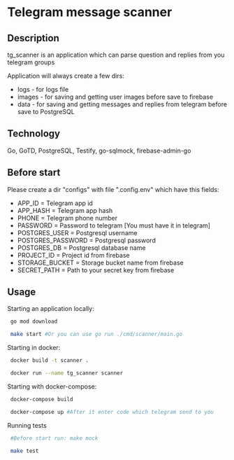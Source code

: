 # Telegram message scanner

## Description

tg_scanner is an application which can parse question and replies from you telegram groups

Application will always create a few dirs:
  - logs - for logs file
  - images - for saving and getting user images before save to firebase
  - data - for saving and getting messages and replies from telegram before save to PostgreSQL

## Technology

Go, GoTD, PostgreSQL, Testify, go-sqlmock, firebase-admin-go

## Before start

Please create a dir "configs" with file ".config.env" which have this fields:
- APP_ID = Telegram app id
- APP_HASH = Telegram app hash
- PHONE = Telegram phone number 
- PASSWORD = Password to telegram [You must have it in telegram]
- POSTGRES_USER = Postgresql username
- POSTGRES_PASSWORD = Postgresql password
- POSTGRES_DB = Postgresql database name
- PROJECT_ID = Project id from firebase
- STORAGE_BUCKET = Storage bucket name from firebase
- SECRET_PATH = Path to your secret key from firebase

## Usage

Starting an application locally:

```bash
 go mod download 

 make start #Or you can use go run ./cmd/scanner/main.go
```

Starting in docker:

```bash
 docker build -t scanner .

 docker run --name tg_scanner scanner
```

Starting with docker-compose:

```bash
 docker-compose build

 docker-compose up #After it enter code which telegram send to you
```

Running tests


```bash
 #Before start run: make mock

 make test
```
